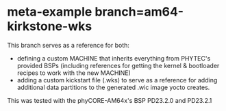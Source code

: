 # meta-example branch=am64-kirkstone-wks

This branch serves as a reference for both:
- defining a custom MACHINE that inherits everything from PHYTEC's provided BSPs (including references for getting the kernel & bootloader recipes to work with the new MACHINE)
- adding a custom kickstart file (.wks) to serve as a reference for adding additional data partitions to the generated .wic image yocto creates.

This was tested with the phyCORE-AM64x's BSP PD23.2.0 and PD23.2.1
